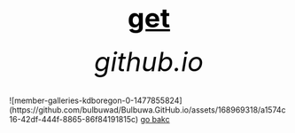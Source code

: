 <html>
 <head>
   <title>wow</title>
 </head>
  <body bg-colour="blue">
	 <center><h1><font size="120"><font color="black"><u>get</u></font></font></h1></center>
	<center><h6><font size="10"><font color="black">github.io</font></font></h6></center>
![member-galleries-kdboregon-0-1477855824](https://github.com/bulbuwad/Bulbuwa.GitHub.io/assets/168969318/a1574c16-42df-444f-8865-86f84191815c)
<a href=" https://bulbuwad.github.io/github.io./">go bakc</a>
  </body>
</html>


